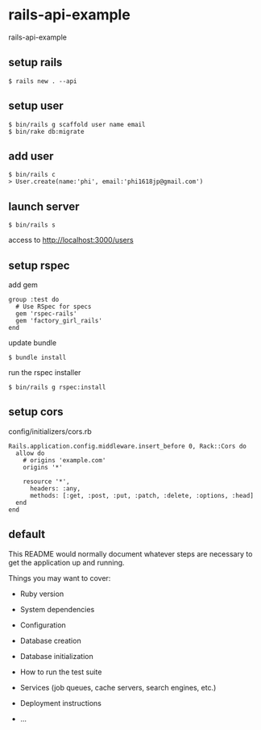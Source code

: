 # rails-api-example
rails-api-example


## setup rails

```
$ rails new . --api
```

## setup user

```
$ bin/rails g scaffold user name email
$ bin/rake db:migrate
```

## add user

```
$ bin/rails c
> User.create(name:'phi', email:'phi1618jp@gmail.com')
```

## launch server

```
$ bin/rails s
```

access to <http://localhost:3000/users>


## setup rspec

add gem

```
group :test do
  # Use RSpec for specs
  gem 'rspec-rails'
  gem 'factory_girl_rails'
end
```

update bundle

```
$ bundle install
```

run the rspec installer

```
$ bin/rails g rspec:install  
```

## setup cors

config/initializers/cors.rb

```
Rails.application.config.middleware.insert_before 0, Rack::Cors do
  allow do
    # origins 'example.com'
    origins '*'

    resource '*',
      headers: :any,
      methods: [:get, :post, :put, :patch, :delete, :options, :head]
  end
end
```


## default

This README would normally document whatever steps are necessary to get the
application up and running.

Things you may want to cover:

* Ruby version

* System dependencies

* Configuration

* Database creation

* Database initialization

* How to run the test suite

* Services (job queues, cache servers, search engines, etc.)

* Deployment instructions

* ...
